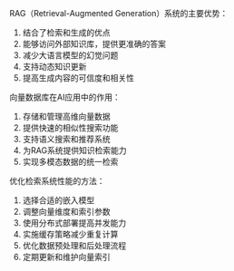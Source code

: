RAG（Retrieval-Augmented Generation）系统的主要优势：

1. 结合了检索和生成的优点
1. 能够访问外部知识库，提供更准确的答案
1. 减少大语言模型的幻觉问题
1. 支持动态知识更新
1. 提高生成内容的可信度和相关性

向量数据库在AI应用中的作用：

1. 存储和管理高维向量数据
1. 提供快速的相似性搜索功能
1. 支持语义搜索和推荐系统
1. 为RAG系统提供知识检索能力
1. 实现多模态数据的统一检索

优化检索系统性能的方法：

1. 选择合适的嵌入模型
1. 调整向量维度和索引参数
1. 使用分布式部署提高并发能力
1. 实施缓存策略减少重复计算
1. 优化数据预处理和后处理流程
1. 定期更新和维护向量索引
